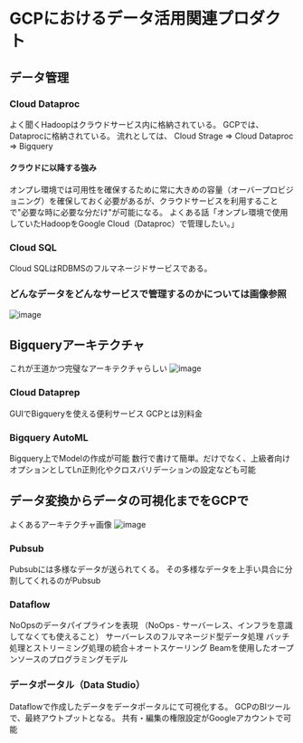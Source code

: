 # GCPにおけるデータ活用関連プロダクト

## データ管理

### Cloud Dataproc
よく聞くHadoopはクラウドサービス内に格納されている。
GCPでは、Dataprocに格納されている。
流れとしては、
Cloud Strage ⇒ Cloud Dataproc ⇒ Bigquery

#### クラウドに以降する強み
オンプレ環境では可用性を確保するために常に大きめの容量（オーバープロビジョニング）を確保しておく必要があるが、クラウドサービスを利用することで"必要な時に必要な分だけ"が可能になる。
よくある話「オンプレ環境で使用していたHadoopをGoogle Cloud（Dataproc）で管理したい。」

### Cloud SQL
Cloud SQLはRDBMSのフルマネージドサービスである。


### どんなデータをどんなサービスで管理するのかについては画像参照
![image](https://user-images.githubusercontent.com/86205382/145955705-62cc6c4e-6116-4e3d-ac7f-710f46aa64e2.png)

## Bigqueryアーキテクチャ
これが王道かつ完璧なアーキテクチャらしい
![image](https://user-images.githubusercontent.com/86205382/145955715-e45d1cd8-6058-4221-b0ac-dc4989a20580.png)

### Cloud Dataprep
GUIでBigqueryを使える便利サービス
GCPとは別料金

### Bigquery AutoML
Bigquery上でModelの作成が可能
数行で書けて簡単。だけでなく、上級者向けオプションとしてLn正則化やクロスバリデーションの設定なども可能

## データ変換からデータの可視化までをGCPで
よくあるアーキテクチャ画像
![image](https://user-images.githubusercontent.com/86205382/145955747-918d5b1f-abca-4b41-8d25-6096ee36634c.png)

### Pubsub
Pubsubには多様なデータが送られてくる。
その多様なデータを上手い具合に分割してくれるのがPubsub

### Dataflow
NoOpsのデータパイプラインを表現
（NoOps - サーバーレス、インフラを意識してなくても使えること）
サーバーレスのフルマネージド型データ処理
バッチ処理とストリーミング処理の統合＋オートスケーリング
Beamを使用したオープンソースのプログラミングモデル

### データポータル（Data Studio）
Dataflowで作成したデータをデータポータルにて可視化する。
GCPのBIツールで、最終アウトプットとなる。
共有・編集の権限設定がGoogleアカウントで可能
